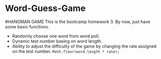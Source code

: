 # Word-Guess-Game

#HANGMAN GAME
This is the bootcamp homework 3.
 By now, just have some basic functions. 
  * Randomly choose one word from word poll.  
  * Dynamic test number basing on word length. 
  * Ability to adjust the difficulty of the game by changing the rate assigned on the test number.
        ```
        Math.floor(word.length * rate);
        ```
 

